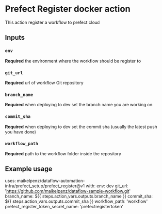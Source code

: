 # Prefect Register docker action
This action register a workflow to prefect cloud
<br>
## Inputs
### `env`
**Required** the environment where the workflow should be register to
### `git_url`
**Required** url of workflow Git repository
### `branch_name`
**Required** when deploying to dev set the branch name you are working on
### `commit_sha`
**Required** when deploying to dev set the commit sha (usually the latest push you have done)
### `workflow_path`
**Required** path to the workflow folder inside the repository


## Example usage
uses: maikelpenz/dataflow-automation-infra/prefect_setup/prefect_register@v1
with:
  env: dev
  git_url: 'https://github.com/maikelpenz/dataflow-sample-workflow.git'
  branch_name: ${{ steps.action_vars.outputs.branch_name }}
  commit_sha: ${{ steps.action_vars.outputs.commit_sha }}
  workflow_path: 'workflow'
  prefect_register_token_secret_name: 'prefectregistertoken'